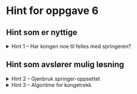 # Hint for oppgave 6

## Hint som er nyttige

<details>
<summary>Hint 1 – Har kongen noe til felles med springeren?</summary>

Kongen har egentlig mye til felles med springeren, rent algoritmisk, fordi den også kan flytte til bestemte felter
rundt seg gitt at disse ikke er utenfor brettet eller er opptatte av brikker med samme farge. Kan du gjenbruke koden
fra oppgave 5?

</details>

## Hint som avslører mulig løsning

<details>
<summary>Hint 2 – Gjenbruk springer-oppsettet</summary>

Du kan bruke akkurat samme tilnærming som for springeren, bare med et annet uttrykk for å finne de aktuelle feltene
rundt kongen:

```rust
let (x, y) = self.position.as_i8().unwrap();
let moves: HashSet<(i8, i8)> = HashSet::from([
    // Fyll inn de aktuelle posisjonene rundt kongen her
]);
moves.as_board_positions().difference(team).cloned().collect()
```

</details>

<details>
<summary>Hint 3 – Algoritme for kongetrekk</summary>

Her har vi fylt inn uttrykket for å velge felter rundt kongen, som vi deretter filtrerer avhengig av om de er på brettet
og om de ikke er opptatte av brikker av samme farge, som i hint 2:

```rust
let (x, y) = self.position.as_i8().unwrap();
let moves: HashSet<(i8, i8)> = HashSet::from([
    (x - 1, y + 1), (x, y + 1), (x + 1, y + 1),
    (x - 1, y    ),             (x + 1, y    ),
    (x - 1, y - 1), (x, y - 1), (x + 1, y - 1),
]);
moves.as_board_positions().difference(team).cloned().collect()
```

PS! Kan du se hvorfor vi har plassert tuplene i dette mønsteret?

</details>